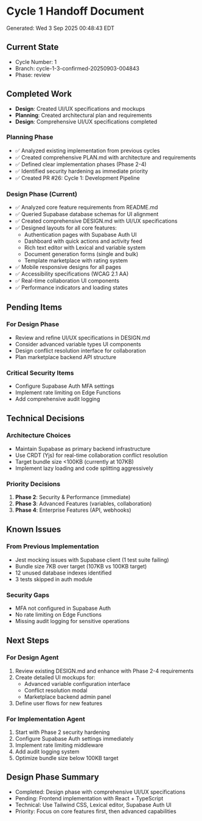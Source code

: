 # Cycle 1 Handoff Document

Generated: Wed  3 Sep 2025 00:48:43 EDT

## Current State
- Cycle Number: 1
- Branch: cycle-1-3-confirmed-20250903-004843
- Phase: review

## Completed Work
<!-- Updated by each agent as they complete their phase -->
- **Design**: Created UI/UX specifications and mockups
- **Planning**: Created architectural plan and requirements
- **Design**: Comprehensive UI/UX specifications completed
### Planning Phase
- ✅ Analyzed existing implementation from previous cycles
- ✅ Created comprehensive PLAN.md with architecture and requirements
- ✅ Defined clear implementation phases (Phase 2-4)
- ✅ Identified security hardening as immediate priority
- ✅ Created PR #26: Cycle 1: Development Pipeline

### Design Phase (Current)
- ✅ Analyzed core feature requirements from README.md
- ✅ Queried Supabase database schemas for UI alignment
- ✅ Created comprehensive DESIGN.md with UI/UX specifications
- ✅ Designed layouts for all core features:
  - Authentication pages with Supabase Auth UI
  - Dashboard with quick actions and activity feed
  - Rich text editor with Lexical and variable system
  - Document generation forms (single and bulk)
  - Template marketplace with rating system
- ✅ Mobile responsive designs for all pages
- ✅ Accessibility specifications (WCAG 2.1 AA)
- ✅ Real-time collaboration UI components
- ✅ Performance indicators and loading states

## Pending Items
<!-- Items that need attention in the next phase or cycle -->
### For Design Phase
- Review and refine UI/UX specifications in DESIGN.md
- Consider advanced variable types UI components
- Design conflict resolution interface for collaboration
- Plan marketplace backend API structure

### Critical Security Items
- Configure Supabase Auth MFA settings
- Implement rate limiting on Edge Functions
- Add comprehensive audit logging

## Technical Decisions
<!-- Important technical decisions made during this cycle -->
### Architecture Choices
- Maintain Supabase as primary backend infrastructure
- Use CRDT (Yjs) for real-time collaboration conflict resolution
- Target bundle size <100KB (currently at 107KB)
- Implement lazy loading and code splitting aggressively

### Priority Decisions
1. **Phase 2**: Security & Performance (immediate)
2. **Phase 3**: Advanced Features (variables, collaboration)
3. **Phase 4**: Enterprise Features (API, webhooks)

## Known Issues
<!-- Issues discovered but not yet resolved -->
### From Previous Implementation
- Jest mocking issues with Supabase client (1 test suite failing)
- Bundle size 7KB over target (107KB vs 100KB target)
- 12 unused database indexes identified
- 3 tests skipped in auth module

### Security Gaps
- MFA not configured in Supabase Auth
- No rate limiting on Edge Functions
- Missing audit logging for sensitive operations

## Next Steps
<!-- Clear action items for the next agent/cycle -->
### For Design Agent
1. Review existing DESIGN.md and enhance with Phase 2-4 requirements
2. Create detailed UI mockups for:
   - Advanced variable configuration interface
   - Conflict resolution modal
   - Marketplace backend admin panel
3. Define user flows for new features

### For Implementation Agent
1. Start with Phase 2 security hardening
2. Configure Supabase Auth settings immediately
3. Implement rate limiting middleware
4. Add audit logging system
5. Optimize bundle size below 100KB target

<!-- HANDOFF_END -->

## Design Phase Summary
- Completed: Design phase with comprehensive UI/UX specifications
- Pending: Frontend implementation with React + TypeScript
- Technical: Use Tailwind CSS, Lexical editor, Supabase Auth UI
- Priority: Focus on core features first, then advanced capabilities
